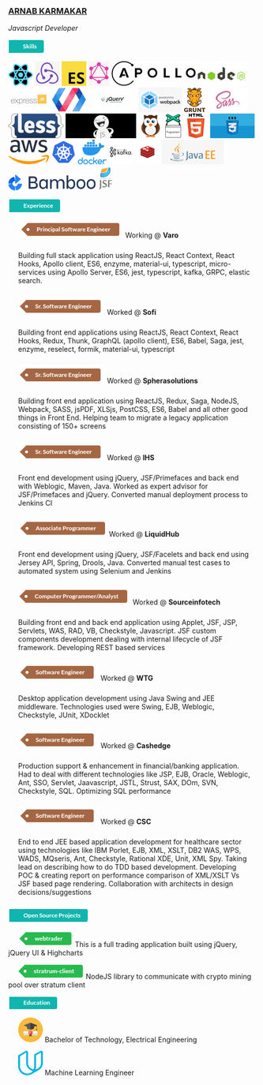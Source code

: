 ### [ARNAB KARMAKAR](mailto:arnab.k@gmail.com)
*Javascript Developer*

![Skills](https://github.com/arnabk/arnabk/raw/master/Skill.png)

[![React](https://github.com/arnabk/arnabk/raw/master/React.png)]() ![Redux](https://github.com/arnabk/arnabk/raw/master/Redux.png) ![ES6](https://github.com/arnabk/arnabk/raw/master/ES6.png) ![GraphQL](https://github.com/arnabk/arnabk/raw/master/GraphQL.png) ![Apollo](https://github.com/arnabk/arnabk/raw/master/Apollo.png) ![NodeJS](https://github.com/arnabk/arnabk/raw/master/NodeJS.png) ![ExpressJS](https://github.com/arnabk/arnabk/raw/master/ExpressJS.png) ![PolymerJS](https://github.com/arnabk/arnabk/raw/master/PolymerJS.png) ![Jquery](https://github.com/arnabk/arnabk/raw/master/Jquery.jpg) ![Webpack](https://github.com/arnabk/arnabk/raw/master/Webpack.png) ![GruntJS](https://github.com/arnabk/arnabk/raw/master/GruntJS.png) ![Sass](https://github.com/arnabk/arnabk/raw/master/Sass.jpg) ![Less](https://github.com/arnabk/arnabk/raw/master/Less.png) ![CasperJS](https://github.com/arnabk/arnabk/raw/master/CasperJS.jpg) ![Nightwatch](https://github.com/arnabk/arnabk/raw/master/Nightwatch.png) ![Puppeteer](https://github.com/arnabk/arnabk/raw/master/Puppeteer.png) ![Html](https://github.com/arnabk/arnabk/raw/master/Html.png) ![Css](https://github.com/arnabk/arnabk/raw/master/Css.png) ![Aws](https://github.com/arnabk/arnabk/raw/master/Aws.png) ![Kubernetes](https://github.com/arnabk/arnabk/raw/master/Kubernetes.png) ![Docker](https://github.com/arnabk/arnabk/raw/master/Docker.png) ![Kafka](https://github.com/arnabk/arnabk/raw/master/Kafka.png) ![Redis](https://github.com/arnabk/arnabk/raw/master/Redis.png) ![Java/JEE](https://github.com/arnabk/arnabk/raw/master/Java.png) ![Bamboo](https://github.com/arnabk/arnabk/raw/master/Bamboo.png) ![JSF/Facelets](https://github.com/arnabk/arnabk/raw/master/Jsf.png)

![Experience](https://github.com/arnabk/arnabk/raw/master/Exp.png)

<span style="padding-left: 20px;">[![Principal Eng](https://github.com/arnabk/arnabk/raw/master/Principal.png)]()</span> Working @ **Varo**

<p style="padding: 10px 10px 10px 20px;">
    Building full stack application using ReactJS, React Context, React Hooks, Apollo client, ES6, enzyme, material-ui, typescript, micro-services using Apollo Server, ES6, jest, typescript, kafka, GRPC, elastic search.
</p>
  
<span style="padding-left: 20px">[![Sr Software Eng](https://github.com/arnabk/arnabk/raw/master/SrSoftware.png)]()</span> Worked @ **Sofi**
  
<p style="padding: 10px 10px 10px 20px;">
    Building front end applications using ReactJS, React Context, React Hooks, Redux, Thunk, GraphQL (apollo client), ES6, Babel, Saga, jest, enzyme, reselect, formik, material-ui, typescript
</p>

<span style="padding-left: 20px">[![Sr Software Eng](https://github.com/arnabk/arnabk/raw/master/SrSoftware.png)]()</span> Worked @ **Spherasolutions**

<p style="padding: 10px 10px 10px 20px;">
    Building front end application using ReactJS, Redux, Saga, NodeJS, Webpack, SASS, jsPDF, XLSjs, PostCSS, ES6, Babel and all other good things in Front End. Helping team to migrate a legacy application consisting of 150+ screens
</p>

<span style="padding-left: 20px">[![Sr Software Eng](https://github.com/arnabk/arnabk/raw/master/SrSoftware.png)]()</span> Worked @ **IHS**

<p style="padding: 10px 10px 10px 20px;">
    Front end development using jQuery, JSF/Primefaces and back end with Weblogic, Maven, Java. Worked as expert advisor for JSF/Primefaces and jQuery. Converted manual deployment process to Jenkins CI
</p>

<span style="padding-left: 20px">[![Associate Programmer](https://github.com/arnabk/arnabk/raw/master/Associate.png)]()</span> Worked @ **LiquidHub**

<p style="padding: 10px 10px 10px 20px;">
    Front end development using jQuery, JSF/Facelets and back end using Jersey API, Spring, Drools, Java. Converted manual test cases to automated system using Selenium and Jenkins
</p>

<span style="padding-left: 20px">[![Computer Programmer](https://github.com/arnabk/arnabk/raw/master/Analyst.png)]()</span> Worked @ **Sourceinfotech**

<p style="padding: 10px 10px 10px 20px;">
    Building front end and back end application using Applet, JSF, JSP, Servlets, WAS, RAD, VB, Checkstyle, Javascript. JSF custom components development dealing with internal lifecycle of JSF framework. Developing REST based services
</p>

<span style="padding-left: 20px">[![Software Eng](https://github.com/arnabk/arnabk/raw/master/Software.png)]()</span> Worked @ **WTG**

<p style="padding: 10px 10px 10px 20px;">
    Desktop application development using Java Swing and JEE middleware. Technologies used were Swing, EJB, Weblogic, Checkstyle, JUnit, XDocklet
</p>

<span style="padding-left: 20px">[![Software Eng](https://github.com/arnabk/arnabk/raw/master/Software.png)]()</span> Worked @ **Cashedge**

<p style="padding: 10px 10px 10px 20px;">
    Production support & enhancement in financial/banking application. Had to deal with different technologies like JSP, EJB, Oracle, Weblogic, Ant, SSO, Servlet, Jaavascript, JSTL, Strust, SAX, DOm, SVN, Checkstyle, SQL. Optimizing SQL performance
</p>

<span style="padding-left: 20px">[![Software Eng](https://github.com/arnabk/arnabk/raw/master/Software.png)]()</span> Worked @ **CSC**

<p style="padding: 10px 10px 10px 20px;">
    End to end JEE based application development for healthcare sector using technologies like IBM Porlet, EJB, XML, XSLT, DB2 WAS, WPS, WADS, MQseris, Ant, Checkstyle, Rational XDE, Unit, XML Spy. Taking lead on describing how to do TDD based development. Developing POC & creating report on performance comparison of XML/XSLT Vs JSF based page rendering. Collaboration with architects in design decisions/suggestions
</p>

[![Open source](https://github.com/arnabk/arnabk/raw/master/OpenSource.png)]()

<span style="padding-left: 20px">[![webtrader](https://github.com/arnabk/arnabk/raw/master/Webtrader.png)](https://github.com/binary-com/webtrader)</span> This is a full trading application built using jQuery, jQuery UI & Highcharts

<span style="padding-left: 20px">[![stratum-client](https://github.com/arnabk/arnabk/raw/master/Stratum.png)](https://github.com/arnabk/stratum-client)</span> NodeJS library to communicate with crypto mining pool over stratum client

[![Education](https://github.com/arnabk/arnabk/raw/master/Education.png)]()

<span style="padding-left: 20px">[![Bachelor of Technology, Electrical Engineering](https://github.com/arnabk/arnabk/raw/master/Degree.png)](http://www.nits.ac.in/)</span> Bachelor of Technology, Electrical Engineering

<span style="padding-left: 20px">[![Machine Learning Engineer](https://github.com/arnabk/arnabk/raw/master/Udacity.png)](https://graduation.udacity.com/confirm/GQU5F559)</span> Machine Learning Engineer

